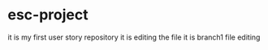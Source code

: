 # esc-project
it is my first  user story repository
it is editing the file 
it is branch1 file editing
